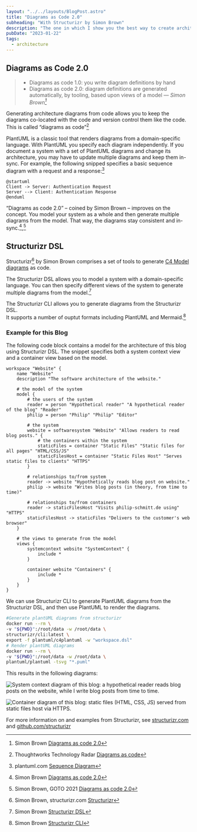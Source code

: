 ```yaml
---
layout: "../../layouts/BlogPost.astro"
title: "Diagrams as Code 2.0"
subheading: "With Structurizr by Simon Brown"
description: "The one in which I show you the best way to create architecture diagrams."
pubDate: "2023-01-22"
tags:
  - architecture
---
```


## Diagrams as Code 2.0

> * Diagrams as code 1.0: you write diagram definitions by hand
> * Diagrams as code 2.0: diagram definitions are generated automatically, by tooling, based upon views of a model
> — <cite>Simon Brown[^1]</cite>

[^1]: Simon Brown [Diagrams as code 2.0](https://dev.to/simonbrown/diagrams-as-code-2-0-82k)

Generating architecture diagrams from code allows you to keep the diagrams co-located with the code and version control them like the code. This is called “diagrams as code”[^2]

[^2]: Thoughtworks Technology Radar [Diagrams as code](https://www.thoughtworks.com/radar/techniques/diagrams-as-code)

PlantUML is a classic tool that renders diagrams from a domain-specific language.
With PlantUML you specify each diagram independently.
If you document a system with a set of PlantUML diagrams and change its architecture,
you may have to update multiple diagrams and keep them in-sync.
For example, the following snipped specifies a basic sequence diagram with a request and a response:[^3]

[^3]: plantuml.com [Sequence Diagram](https://plantuml.com/sequence-diagram)

```plantUML
@startuml
Client -> Server: Authentication Request
Server --> Client: Authentication Response
@enduml
```

“Diagrams as code 2.0” – coined by Simon Brown – improves on the concept.
You model your system as a whole and then generate multiple diagrams from the model. That way, the diagrams stay consistent and in-sync.[^4],[^5]

[^4]: Simon Brown [Diagrams as code 2.0](https://dev.to/simonbrown/diagrams-as-code-2-0-82k)
[^5]: Simon Brown, GOTO 2021 [Diagrams as code 2.0](https://www.youtube.com/watch?v=Za1-v4Zkq5E)

## Structurizr DSL

Structurizr[^6] by Simon Brown comprises a set of tools to generate [C4 Model diagrams](/blog/2023-01-21_c4_model_diagrams/) as code.

[^6]: Simon Brown, structurizr.com [Structurizr](https://structurizr.com)

The Structurizr DSL allows you to model a system with a domain-specific language. You can then specify different views of the system to generate multiple diagrams from the model.[^7]

[^7]: Simon Brown [Structurizr DSL](https://github.com/structurizr/dsl)

The Structurizr CLI allows you to generate diagrams from the Structurizr DSL.  
It supports a number of ouptut formats including PlantUML and Mermaid.[^8]

[^8]: Simon Brown [Structurizr CLI](https://github.com/structurizr/cli)

### Example for this Blog

The following code block contains a model for the architecture of this blog using Structurizr DSL. The snippet specifies both a system context view and a container view based on the model.

```
workspace "Website" {
    name "Website"
    description "The software architecture of the website."

    # the model of the system
    model {
        # the users of the system
        reader = person "Hypothetical reader" "A hypothetical reader of the blog" "Reader"
        philip = person "Philip" "Philip" "Editor"

        # the system
        website = softwaresystem "Website" "Allows readers to read blog posts." {
            # the containers within the system
            staticFiles = container "Static Files" "Static files for all pages" "HTML/CSS/JS"
            staticFilesHost = container "Static Files Host" "Serves static files to clients" "HTTPS"
        }

        # relationships to/from system
        reader -> website "Hypothetically reads blog post on website."
        philip -> website "Writes blog posts (in theory, from time to time)"

        # relationships to/from containers
        reader -> staticFilesHost "Visits philip-schmitt.de using" "HTTPS"
        staticFilesHost -> staticFiles "Delivers to the customer's web browser"
    }

    # the views to generate from the model
    views {
        systemcontext website "SystemContext" {
            include *
        }

        container website "Containers" {
            include *
        }
    }
}
```

We can use Structurizr CLI to generate PlantUML diagrams from the Structurizr DSL, and then use PlantUML to render the diagrams.

```sh
#Generate plantUML diagrams from structurizr
docker run --rm \
-v "${PWD}":/root/data -w /root/data \
structurizr/cli:latest \
export -f plantuml/c4plantuml -w "workspace.dsl"
# Render plantUML diagrams
docker run --rm \
-v "${PWD}":/root/data -w /root/data \
plantuml/plantuml -tsvg "*.puml"
```

This results in the following diagrams:

![System context diagram of this blog: a hypothetical reader reads blog posts on the website, while I write blog posts from time to time.](/c4-website-context.svg#centered)

![Container diagram of this blog: static files (HTML, CSS, JS) served from static files host via HTTPS.](/c4-website-containers.svg#centered)

For more information on and examples from Structurizr, see [structurizr.com](https://structurizr.com) and [github.com/structurizr](https://github.com/structurizr)
